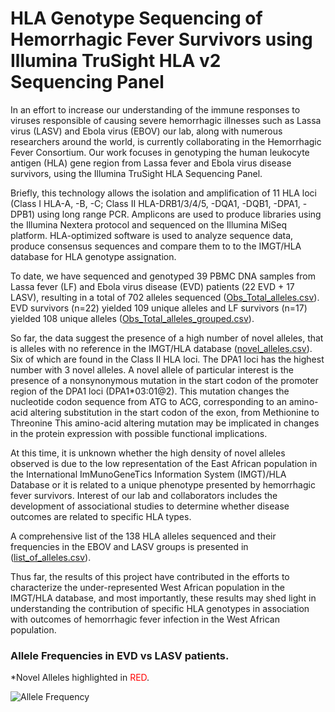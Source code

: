 # HLA Genotype Sequencing of Hemorrhagic Fever Survivors using Illumina TruSight HLA v2 Sequencing Panel

In an effort to increase our understanding of the immune responses to viruses responsible of causing severe hemorrhagic illnesses such as Lassa virus (LASV) and Ebola virus (EBOV) our lab, along with numerous researchers around the world, is currently collaborating in the Hemorrhagic Fever Consortium. Our work focuses in genotyping the human leukocyte antigen (HLA) gene region from Lassa fever and Ebola virus disease survivors, using the Illumina TruSight HLA Sequencing Panel.

Briefly, this technology allows the isolation and amplification of 11 HLA loci (Class I HLA-A, -B, -C; Class II HLA-DRB1/3/4/5, -DQA1, -DQB1, -DPA1, -DPB1) using long range PCR. Amplicons are used to produce libraries using the Illumina Nextera protocol and sequenced on the Illumina MiSeq platform. HLA-optimized software is used to analyze sequence data, produce consensus sequences and compare them to to the IMGT/HLA database for HLA genotype assignation.

To date, we have sequenced and genotyped 39 PBMC DNA samples from Lassa fever (LF) and Ebola virus disease (EVD) patients (22 EVD + 17 LASV), resulting in a total of 702 alleles sequenced ([Obs_Total_alleles.csv](Obs_Total_alleles.csv)). EVD survivors (n=22) yielded 109 unique alleles and LF survivors (n=17) yielded 108 unique alleles ([Obs_Total_alleles_grouped.csv](Obs_Total_alleles_grouped.csv)).

So far, the data suggest the presence of a high number of novel alleles, that is alleles with no reference in the IMGT/HLA database ([novel_alleles.csv](novel_alleles.csv)). Six of which are found in the Class II HLA loci. The DPA1 loci has the highest number with 3 novel alleles. A novel allele of particular interest is the presence of a nonsynonymous mutation in the start codon of the promoter region of the DPA1 loci (DPA1*03:01@2). This mutation changes the nucleotide codon sequence from ATG to ACG, corresponding to an amino-acid altering substitution in the start codon of the exon, from Methionine to Threonine This amino-acid altering mutation may be implicated in changes in the protein expression with possible functional implications. 

At this time, it is unknown whether the high density of novel alleles observed is due to the low representation of the East African population in the International ImMunoGeneTics Information System (IMGT)/HLA Database or it is related to a unique phenotype presented by hemorrhagic fever survivors.   Interest of our lab and collaborators includes the development of associational studies to determine whether disease outcomes are related to specific HLA types.

A comprehensive list of the 138 HLA alleles sequenced and their frequencies in the EBOV and LASV groups is presented in ([list_of_alleles.csv](list_of_alleles.csv)). 

Thus far, the results of this project have contributed in the efforts to characterize the under-represented West African population in the IMGT/HLA database, and most importantly, these results may shed light in understanding the contribution of specific HLA genotypes in association with outcomes of hemorrhagic fever infection in the West African population. 

### Allele Frequencies in EVD vs LASV patients.
\*Novel Alleles highlighted in <span style="color: red;">RED</span>.

![Allele Frequency](https://raw.githubusercontent.com/andersen-lab/lassa-ebola-hla/master/img/allele_frequency.png)
